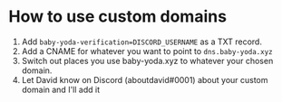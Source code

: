 # How to use custom domains


1. Add `baby-yoda-verification=DISCORD_USERNAME` as a TXT record.
2. Add a CNAME for whatever you want to point to `dns.baby-yoda.xyz`
3. Switch out places you use baby-yoda.xyz to whatever your chosen domain.
4. Let David know on Discord (aboutdavid#0001) about your custom domain and I'll add it
